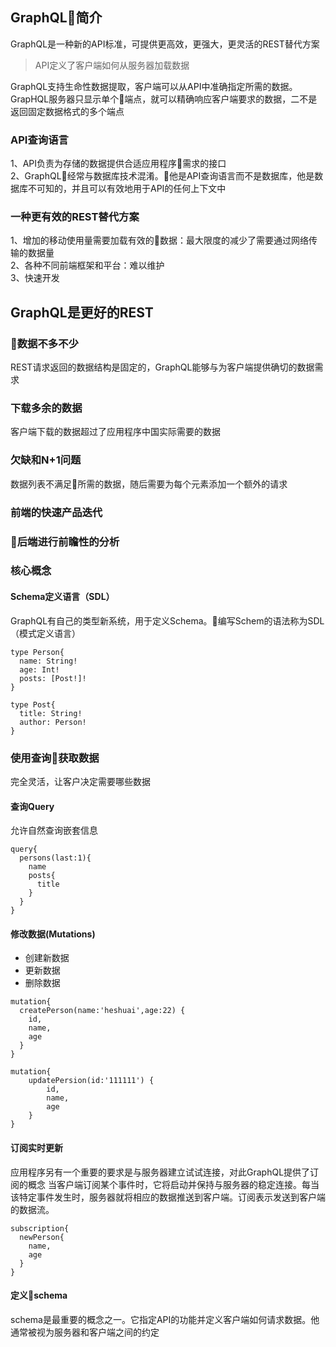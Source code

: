 ## GraphQL简介
GraphQL是一种新的API标准，可提供更高效，更强大，更灵活的REST替代方案
> API定义了客户端如何从服务器加载数据

GraphQL支持生命性数据提取，客户端可以从API中准确指定所需的数据。GrapHQL服务器只显示单个端点，就可以精确响应客户端要求的数据，二不是返回固定数据格式的多个端点
### API查询语言
1、API负责为存储的数据提供合适应用程序需求的接口<br>
2、GraphQL经常与数据库技术混淆。他是API查询语言而不是数据库，他是数据库不可知的，并且可以有效地用于API的任何上下文中
### 一种更有效的REST替代方案
1、增加的移动使用量需要加载有效的数据：最大限度的减少了需要通过网络传输的数据量<br>
2、各种不同前端框架和平台：难以维护<br>
3、快速开发

## GraphQL是更好的REST
### 数据不多不少
REST请求返回的数据结构是固定的，GraphQL能够与为客户端提供确切的数据需求
### 下载多余的数据
客户端下载的数据超过了应用程序中国实际需要的数据
### 欠缺和N+1问题
数据列表不满足所需的数据，随后需要为每个元素添加一个额外的请求
### 前端的快速产品迭代
### 后端进行前瞻性的分析

### 核心概念
#### Schema定义语言（SDL）
GraphQL有自己的类型新系统，用于定义Schema。编写Schem的语法称为SDL（模式定义语言）
```
type Person{
  name: String!
  age: Int!
  posts: [Post!]!
}

type Post{
  title: String!
  author: Person!
}
```
### 使用查询获取数据
完全灵活，让客户决定需要哪些数据
#### 查询Query
允许自然查询嵌套信息
```
query{
  persons(last:1){
    name
    posts{
      title
    }
  }
}
```
#### 修改数据(Mutations)
- 创建新数据
- 更新数据
- 删除数据
```
mutation{
  createPerson(name:'heshuai',age:22) {
    id,
    name,
    age
  }
}

mutation{
    updatePersion(id:'111111') {
        id,
        name,
        age
    }
}
```
#### 订阅实时更新
应用程序另有一个重要的要求是与服务器建立试试连接，对此GraphQL提供了订阅的概念
当客户端订阅某个事件时，它将启动并保持与服务器的稳定连接。每当该特定事件发生时，服务器就将相应的数据推送到客户端。订阅表示发送到客户端的数据流。
```
subscription{
  newPerson{
    name,
    age
  }
}
```
#### 定义schema
schema是最重要的概念之一。它指定API的功能并定义客户端如何请求数据。他通常被视为服务器和客户端之间的约定